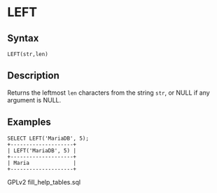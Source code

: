 
# LEFT

## Syntax


```
LEFT(str,len)
```

## Description


Returns the leftmost `len` characters from the string `str`, or NULL if
any argument is NULL.


## Examples


```
SELECT LEFT('MariaDB', 5);
+--------------------+
| LEFT('MariaDB', 5) |
+--------------------+
| Maria              |
+--------------------+
```


GPLv2 fill_help_tables.sql

